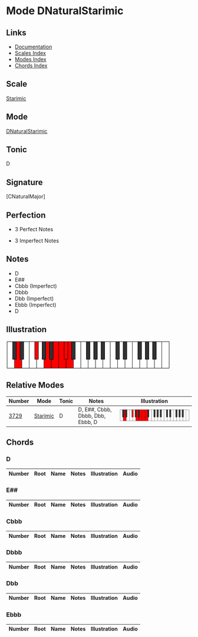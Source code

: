 # Mode DNaturalStarimic

## Links

- [Documentation](index.md)
- [Scales Index](Scales.md)
- [Modes Index](Modes.md)
- [Chords Index](Chords.md)

## Scale

[Starimic](ScaleStarimic.md)

## Mode

[DNaturalStarimic](ModeDNaturalStarimic.md)

## Tonic

D

## Signature

[CNaturalMajor]

## Perfection

 - 3 Perfect Notes

 - 3 Imperfect Notes

## Notes

- D
- E##
- Cbbb (Imperfect)
- Dbbb
- Dbb (Imperfect)
- Ebbb (Imperfect)
- D

## Illustration

![DNaturalStarimic](ModeDNaturalStarimic.png)

## Relative Modes

| Number | Mode | Tonic | Notes | Illustration |
|--------|------|-------|-------|--------------|
| [3729](https://ianring.com/musictheory/scales/3729) | [Starimic](ModeStarimic.md) | D | D, E##, Cbbb, Dbbb, Dbb, Ebbb, D | ![DNaturalStarimic](ModeDNaturalStarimic.png) |

## Chords

### D

| Number | Root | Name | Notes | Illustration | Audio |
|--------|------|------|-------|--------------|-------|

### E##

| Number | Root | Name | Notes | Illustration | Audio |
|--------|------|------|-------|--------------|-------|

### Cbbb

| Number | Root | Name | Notes | Illustration | Audio |
|--------|------|------|-------|--------------|-------|

### Dbbb

| Number | Root | Name | Notes | Illustration | Audio |
|--------|------|------|-------|--------------|-------|

### Dbb

| Number | Root | Name | Notes | Illustration | Audio |
|--------|------|------|-------|--------------|-------|

### Ebbb

| Number | Root | Name | Notes | Illustration | Audio |
|--------|------|------|-------|--------------|-------|

